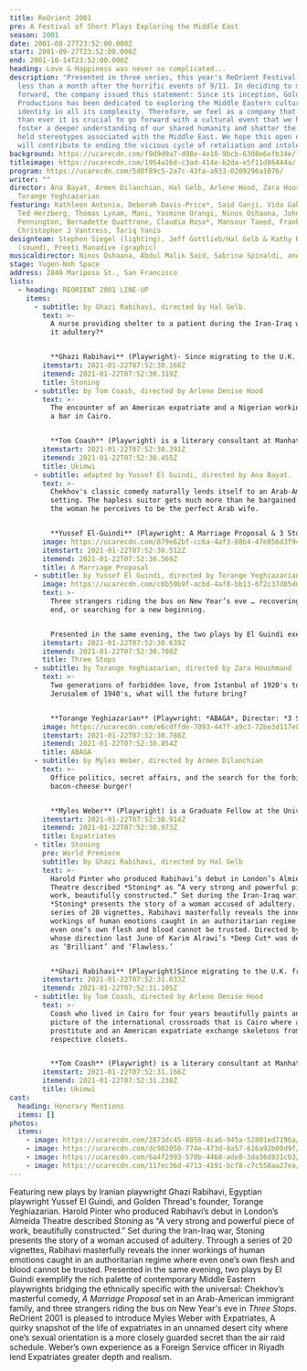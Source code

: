 ```yaml
---
title: ReOrient 2001
pre: A Festival of Short Plays Exploring the Middle East
season: 2001
date: 2001-08-27T23:52:00.000Z
start: 2001-09-27T23:52:00.000Z
end: 2001-10-14T23:52:00.000Z
heading: Love & Happiness was never so complicated...
description: "Presented in three series, this year's ReOrient Festival opens
  less than a month after the horrific events of 9/11. In deciding to move
  forward, the company issued this statement: Since its inception, Golden Thread
  Productions has been dedicated to exploring the Middle Eastern culture and
  identity in all its complexity. Therefore, we feel as a company that now more
  than ever it is crucial to go forward with a cultural event that we hope will
  foster a deeper understanding of our shared humanity and shatter the commonly
  held stereotypes associated with the Middle East. We hope this open exchange
  will contribute to ending the vicious cycle of retaliation and intolerance."
background: https://ucarecdn.com/f9d9d9a7-d98e-4e10-9bcb-6308e6efb34e/
titleimage: https://ucarecdn.com/1954a16d-c3ad-414e-b2da-e5f11d86444a/
program: https://ucarecdn.com/5d8f89c5-2a7c-43fa-a933-0209296a1076/
writer: ""
director: Ana Bayat, Armen Dilanchian, Hal Gelb, Arlene Hood, Zara Houshmand,
  Torange Yeghiazarian
featuring: Kathleen Antonia, Deborah Davis-Price*, Said Ganji, Vida Gahremani,
  Ted Herzberg, Thomas Lynam, Mani, Yasmine Orangi, Ninos Oshaana, John
  Pennington, Bernadette Quattrone, Claudia Rosa*, Mansour Taeed, Frank Toth,
  Christopher J Vantress, Tariq Yanis
designteam: Stephen Siegel (lighting), Jeff Gottlieb/Hal Gelb & Kathy Kennedy
  (sound), Preeti Ranadive (graphic)
musicaldirector: Ninos Oshaana, Abdul Malik Said, Sabrina Spinaldi, and Kathy Kennedy (voice)
stage: Yugen-Noh Space
address: 2840 Mariposa St., San Francisco
lists:
  - heading: REORIENT 2001 LINE-UP
    items:
      - subtitle: by Ghazi Rabihavi, directed by Hal Gelb.
        text: >-
          A nurse providing shelter to a patient during the Iran-Iraq war. *Was
          it adultery?*


          **Ghazi Rabihavi** (Playwright)- Since migrating to the U.K. from Iran where most of his writing is banned from publication, Ghazi has had a number of novels, short stories and plays published and produced in Europe. In 1997, Harold Pinter introduced Ghazi to the British public by producing his play *Look Europe!* at Almeida Theatre in London. Pinter called *Look Europe!* “A work of a gifted writer” and later described *Stoning* as “A very strong and powerful piece of work, beautifully constructed.” In addition to productions in London and Amsterdam *Look Europe!* has also been staged in New York at the Actors’ Studio. This is the world premier of *Stoning*. Ghazi is currently working on his new play, *Captured by Camera*, which will be performed in October in London and Amsterdam. It is based on a true story of Ahmad Batebi, an Iranian film student who is serving 15 years in prison for being photographed by a journalist during the recent student demonstrations in Tehran. *Captured by Camera* and *Look* *Europe!* are both written in support of the prisoners of conscious in Iran.
        itemstart: 2021-01-22T07:52:30.168Z
        itemend: 2021-01-22T07:52:30.319Z
        title: Stoning
      - subtitle: by Tom Coash, directed by Arlene Denise Hood
        text: >-
          The encounter of an American expatriate and a Nigerian working girl at
          a bar in Cairo.


          **Tom Coash** (Playwright) is a literary consultant at Manhattan Theatre Club. Tom previously spent four years teaching playwriting at The American University in Cairo, Egypt. He had several plays produced in Cairo including *Censory Perceptions*, which was also produced at an international festival in Beirut, and his commissioned play *Khamaseen*, which was produced both in Cairo and as part of the Edinburgh Theatre Fringe Festival. In 1994/95 Coash was a Jerome Fellow Playwright-in-Residence at the Playwright’s Center in Minneapolis, MN. Coash has worked professionally for several theatres including Actors Theatre of Louisville and Theatre of the First Amendment.
        itemstart: 2021-01-22T07:52:30.391Z
        itemend: 2021-01-22T07:52:30.455Z
        title: Ukimwi
      - subtitle: adapted by Yussef El Guindi, directed by Ana Bayat.
        text: >-
          Chekhov's classic comedy naturally lends itself to an Arab-American
          setting. The hapless suitor gets much more than he bargained for in
          the woman he perceives to be the perfect Arab wife.


          **Yussef El-Guindi** (Playwright: A Marriage Proposal & 3 Stops) - Primarily a playwright, Yussef  has been active as a poet, actor and filmmaker: His adaptation of Chekhov's *A Marriage Proposal* staged by the Arab Theatrical Arts Guild in Dearborn, MI was nominated for several PAGE awards including Outstanding Achievement in Original Play or Adaptation. His last poem, *Crossing Borders*, was published on placards and placed on buses as part of Seattle’s Poetry and Art on Buses. Yussef’s short film *Love Stalks* won an award for best short narrative film at Seattle Underground Film Festival and was aired on KTEH. A native of Egypt, Yussef holds an M.F.A in Playwriting from Carnegie-Mellon University and was playwright in-residence at Duke University.
        image: https://ucarecdn.com/879e62bf-cc6a-4af3-88b4-47e856d3f942/
        itemstart: 2021-01-22T07:52:30.512Z
        itemend: 2021-01-22T07:52:30.569Z
        title: A Marriage Proposal
      - subtitle: by Yussef El Guindi, directed by Torange Yeghiazarian.
        image: https://ucarecdn.com/c6b59b9f-acbd-4af8-bb13-6f2c37d85d0c/
        text: >-
          Three strangers riding the bus on New Year’s eve … recovering from an
          end, or searching for a new beginning.


          Presented in the same evening, the two plays by El Guindi exemplify the rich palette of contemporary Middle Eastern playwrights bridging the ethnically specific with the universal.
        itemstart: 2021-01-22T07:52:30.639Z
        itemend: 2021-01-22T07:52:30.708Z
        title: Three Stops
      - subtitle: by Torange Yeghiazarian, directed by Zara Houshmand
        text: >-
          Two generations of forbidden love, from Istanbul of 1920's to
          Jerusalem of 1940's, what will the future bring?


          **Torange Yeghiazarian** (Playwright: *ABAGA*, Director: *3 STOPS*) writes, acts and directs for the theatre and is the founder and artistic director of Golden Thread Productions. Among Torange’s writing/ directing credits are *The Myth of Creation* by Iranian writer Sadegh Hedayat, *Publicly Resting*, *Behind Glass Windows*, *Operation No Penetration, Lysistrata 97!* and *Waves*. She has performed in a number of plays and independent films. Born in Iran, Torange received her Masters degree in Theatre Arts from San Francisco State University where she had the opportunity to collaborate with the San Francisco Mime Troupe in creating the melodrama *TORCH*!
        image: https://ucarecdn.com/e6cdffde-7093-447f-a9c3-72be3d117e85/
        itemstart: 2021-01-22T07:52:30.788Z
        itemend: 2021-01-22T07:52:30.854Z
        title: ABAGA
      - subtitle: by Myles Weber, directed by Armen Dilanchian
        text: >-
          Office politics, secret affairs, and the search for the forbidden
          bacon-cheese burger!


          **Myles Weber** (Playwright) is a Graduate Fellow at the University of Maryland, College Park, pursuing a Ph.D. in American literature. He served seven years as a Foreign Service officer in the U.S. State Department, with postings in Stockholm, Riyadh, and Washington, D.C. Kaliyuga Arts premier production of his play *Pride* in June, 1999 at EXIT Theatre received the Dean Goodman Choice Awards, including one for Original Writing. *Pride* was named one of the best new plays of the year by the Bay Area Reporter.
        itemstart: 2021-01-22T07:52:30.914Z
        itemend: 2021-01-22T07:52:30.973Z
        title: Expatriates
      - title: Stoning
        pre: World Premiere
        subtitle: by Ghazi Rabihavi, directed by Hal Gelb
        text: >-
          Harold Pinter who produced Rabihavi’s debut in London’s Almieda
          Theatre described *Stoning* as “A very strong and powerful piece of
          work, beautifully constructed.” Set during the Iran-Iraq war,
          *Stoning* presents the story of a woman accused of adultery. Through a
          series of 20 vignettes, Rabihavi masterfully reveals the inner
          workings of human emotions caught in an authoritarian regime where
          even one’s own flesh and blood cannot be trusted. Directed by Hal Gelb
          whose direction last June of Karim Alrawi’s *Deep Cut* was described
          as ‘Brilliant’ and ‘Flawless.’


          **Ghazi Rabihavi** (Playwright)Since migrating to the U.K. from Iran where most of his writing is banned from publication, Ghazi has had a number of novels, short stories and plays published and produced in Europe. In 1997, Harold Pinter introduced Ghazi to the British public by producing his play *Look Europe!* at Almeida Theatre in London. Pinter called *Look Europe!* “A work of a gifted writer” and later described *Stoning* as “A very strong and powerful piece of work, beautifully constructed.” In addition to productions in London and Amsterdam *Look Europe!* has also been staged in New York at the Actors’ Studio. This is the world premier of *Stoning*. Ghazi is currently working on his new play, *Captured by Camera*, which will be performed in October in London and Amsterdam. It is based on a true story of Ahmad Batebi, an Iranian film student who is serving 15 years in prison for being photographed by a journalist during the recent student demonstrations in Tehran. *Captured by Camera* and *Look* *Europe!* are both written in support of the prisoners of conscious in Iran.
        itemstart: 2021-01-22T07:52:31.033Z
        itemend: 2021-01-22T07:52:31.105Z
      - subtitle: by Tom Coash, directed by Arlene Denise Hood
        text: >-
          Coash who lived in Cairo for four years beautifully paints an intimate
          picture of the international crossroads that is Cairo where a Nigerian
          prostitute and an American expatriate exchange skeletons from their
          respective closets.


          **Tom Coash** (Playwright) is a literary consultant at Manhattan Theatre Club. Tom previously spent four years teaching playwriting at The American University in Cairo, Egypt. He had several plays produced in Cairo including *Censory Perceptions*, which was also produced at an international festival in Beirut, and his commissioned play *Khamaseen*, which was produced both in Cairo and as part of the Edinburgh Theatre Fringe Festival. In 1994/95 Coash was a Jerome Fellow Playwright-in-Residence at the Playwright’s Center in Minneapolis, MN. Coash has worked professionally for several theatres including Actors Theatre of Louisville and Theatre of the First Amendment.
        itemstart: 2021-01-22T07:52:31.166Z
        itemend: 2021-01-22T07:52:31.238Z
        title: Ukimwi
cast:
  heading: Honorary Mentions
  items: []
photos:
  items:
    - image: https://ucarecdn.com/2873dc45-8056-4ca6-945a-52801ed7196a/
    - image: https://ucarecdn.com/dc902050-774e-473d-8a57-616a92b00d9f/
    - image: https://ucarecdn.com/6a4f2993-578b-4468-ade8-3da36d831c03/
    - image: https://ucarecdn.com/117ec36d-4713-4191-bcf8-c7c558aa27ea/
---
```

Featuring new plays by Iranian playwright Ghazi Rabihavi, Egyptian playwright Yussef El Guindi, and Golden Thread's founder, Torange Yeghiazarian. Harold Pinter who produced Rabihavi’s debut in London’s Almeida Theatre described *Stoning* as “A very strong and powerful piece of work, beautifully constructed.” Set during the Iran-Iraq war, Stoning presents the story of a woman accused of adultery. Through a series of 20 vignettes, Rabihavi masterfully reveals the inner workings of human emotions caught in an authoritarian regime where even one’s own flesh and blood cannot be trusted. Presented in the same evening, two plays by El Guindi exemplify the rich palette of contemporary Middle Eastern playwrights bridging the ethnically specific with the universal: Chekhov’s masterful comedy, *A Marriage Proposal* set in an Arab-American immigrant family, and three strangers riding the bus on New Year's eve in *Three Stops*. ReOrient 2001 is pleased to introduce Myles Weber with Expatriates, A quirky snapshot of the life of expatriates in an unnamed desert city where one’s sexual orientation is a more closely guarded secret than the air raid schedule. Weber’s own experience as a Foreign Service officer in Riyadh lend Expatriates greater depth and realism.